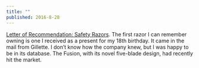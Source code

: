 ```yaml
---
title: ""
published: 2016-8-28
---
```


  <a href="http://www.nytimes.com/2016/08/28/magazine/letter-of-recommendation-safety-razors.html" target="_blank">Letter of Recommendation: Safety Razors</a>. The first razor I can remember owning is one I received as a present for my 18th birthday. It came in the mail from Gillette. I don’t know how the company knew, but I was happy to be in its database. The Fusion, with its novel five-blade design, had recently hit the market.

